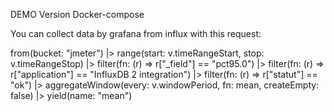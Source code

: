 DEMO Version 
Docker-compose

You can collect data by grafana from influx with this request:

from(bucket: "jmeter")
  |> range(start: v.timeRangeStart, stop: v.timeRangeStop)
  |> filter(fn: (r) => r["_field"] == "pct95.0")
  |> filter(fn: (r) => r["application"] == "InfluxDB 2 integration")
  |> filter(fn: (r) => r["statut"] == "ok")
  |> aggregateWindow(every: v.windowPeriod, fn: mean, createEmpty: false)
  |> yield(name: "mean")
